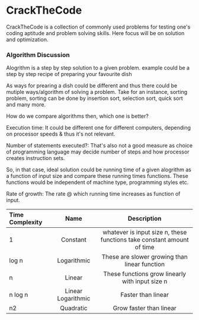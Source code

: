 # CrackTheCode
CrackTheCode is a collection of commonly used problems for testing one's coding aptitude and problem solving skills. Here focus will be on solution and optimization.

### Algorithm Discussion

Alogrithm is a step by step solution to a given problem. example could be a step by step recipe of preparing your favourite dish

As ways for prearing a dish could be different and thus there could be mutiple ways/algorithm of solving a problem. Take for an instance, sorting problem, sorting can be done by insertion sort, selection sort, quick sort and many more.

How do we compare algorithms then, which one is better? 

Execution time: It could be different one for different computers, depending on processor speeds & thus it's not relevant.

Number of statements executed?: That's also not a good measure as choice of programming language may decide number of steps and how processor creates instruction sets.

So, in that case, ideal solution could be running time of a given alogrithm as a function of input size and compare these running times functions. These functions would be independent of machine type, programming styles etc.

Rate of growth: The rate @ which running time increases as function of input.

| Time Complexity  | Name  | Description |
| :------------ |:---------------:|:-----:|
|     1         | Constant        | whatever is input size n, these functions take constant amount of time |
|   log n       | Logarithmic     | These are slower growing than linear function |
|     n         | Linear          | These functions grow linearly with input size n |
|   n log n     | Linear Logarithmic          | Faster than linear |
|     n2        | Quadratic          | Grow faster than linear |
